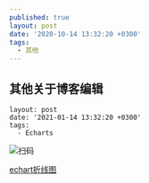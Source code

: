 ```yaml
---
published: true
layout: post
date: '2020-10-14 13:32:20 +0300'
tags:
  - 其他
---
```

## 其他关于博客编辑


```
layout: post
date: '2021-01-14 13:32:20 +0300'
tags:
  - Echarts
```
    
    
![扫码]({{site.baseurl}}/assets/img/demo/202007/2020-07-14_00001.png)


[echart折线图](https://sl17.github.io/layout/echarts-line.html)

